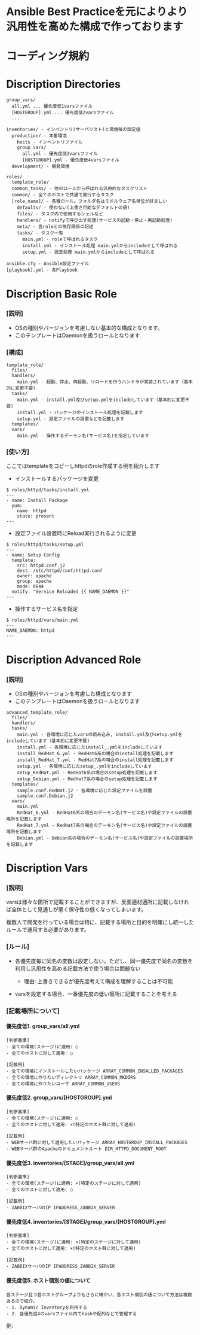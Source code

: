 # Ansible Best Practiceを元によりより汎用性を高めた構成で作っております
# コーディング規約

# Discription Directories
```
group_vars/
  all.yml ... 優先度低1varsファイル
  [HOSTGROUP].yml ... 優先度低2varsファイル
  ...

inventories/ - インベントリ(サーバリスト)と環境毎の設定値
  production/ - 本番環境
    hosts - インベントリファイル
    group_vars/
      all.yml - 優先度低3varsファイル
      [HOSTGROUP].yml - 優先度低4varsファイル
  development/ - 開発環境

roles/
  template_role/
  common_tasks/ - 他のロールから呼ばれる汎用的なタスクリスト
  common/ - 全てのホストで共通で実行するタスク
  [role_name]/ - 各種ロール。フォルダ名はミドルウェア名単位が好ましい
    defaults/ - 使わない(上書き可能なデフォルトの値)
    files/ - タスク内で使用するシェルなど
    handlers/ - notifyで呼び出す処理(サービスの起動・停止・再起動処理)
    meta/ - 各roleとの依存関係の記述
    tasks/ - タスク一覧
      main.yml - roleで呼ばれるタスク
      install.yml - インストール処理 main.ymlからincludeとして呼ばれる
      setup.yml - 設定処理 main.ymlからincludeとして呼ばれる

ansible.cfg - Ansible設定ファイル
[playbook].yml - 各Playbook
```

# Discription Basic Role
### [説明]
- OSの種別やバージョンを考慮しない基本的な構成となります。
- このテンプレートはDaemonを扱うロールとなります

### [構成]
```
template_role/
  files/
  handlers/
    main.yml - 起動、停止、再起動、リロードを行うハンドラが実装されています（基本的に変更不要)
  tasks/
    main.yml - install.yml及びsetup.ymlをincludeしています（基本的に変更不要)
    install.yml - パッケージのインストール処理を記載します
    setup.yml - 設定ファイルの設置などを記載します
  templates/
  vars/
    main.yml - 操作するデーモン名(サービス名)を指定しています
```

### [使い方]
ここではtemplateをコピーしhttpdのrole作成する例を紹介します

- インストールするパッケージを変更
```
$ roles/httpd/tasks/install.yml
---
- name: Install Package
  yum:
    name: httpd
    state: present
---
```

- 設定ファイル設置時にReload実行されるように変更
```
$ roles/httpd/tasks/setup.yml
---
- name: Setup Config
  template:
    src: httpd.conf.j2
    dest: /etc/httpd/conf/httpd.conf
    owner: apache
    group: apache
    mode: 0644
  notify: "Service Reloaded {{ NAME_DAEMON }}"
---
```

- 操作するサービス名を指定
```
$ roles/httpd/vars/main.yml
---
NAME_DAEMON: httpd
---
```

# Discription Advanced Role
### [説明]
- OSの種別やバージョンを考慮した構成となります
- このテンプレートはDaemonを扱うロールとなります

```
advanced_template_role/
  files/
  handlers/
  tasks/
    main.yml - 各環境に応じたvarsの読み込み, install.yml及びsetup.ymlをincludeしています（基本的に変更不要)
    install.yml - 各環境に応じたinstall_.ymlをincludeしています
    install_RedHat_6.yml - RedHat6系の場合のinstall処理を記載します
    install_RedHat_7.yml - RedHat7系の場合のinstall処理を記載します
    setup.yml - 各環境に応じたsetup_.ymlをincludeしています
    setup_RedHat.yml - RedHat6系の場合のsetup処理を記載します
    setup_Debian.yml - RedHat7系の場合のsetup処理を記載します
  templates/
    sample.conf.RedHat.j2 - 各環境に応じた設定ファイルを設置
    sample.conf.Debian.j2
  vars/
    main.yml
    RedHat_6.yml - RedHat6系の場合のデーモン名(サービス名)や設定ファイルの設置場所を記載します
    RedHat_7.yml - RedHat7系の場合のデーモン名(サービス名)や設定ファイルの設置場所を記載します
    Debian.yml - Debian系の場合のデーモン名(サービス名)や設定ファイルの設置場所を記載します
```

# Discription Vars
### [説明]
varsは様々な箇所で記載することができますが、反面適材適所に記載しなければ全体として見通しが悪く保守性の低くなってしまいます。

複数人で開発を行っている場合は特に、記載する場所と目的を明確にし統一したルールで運用する必要があります。

### [ルール]
- 各優先度毎に同名の変数は設定しない。ただし、同一優先度で同名の変数を利用し汎用性を高める記載方法で使う場合は問題ない
  - 理由: 上書きできるが優先度考えて構成を理解することは不可能

- varsを設定する場合、一番優先度の低い箇所に記載することを考える

### [記載場所について]
#### 優先度低1. group_vars/all.yml
```
[判断基準]
- 全ての環境(ステージ)に適用: ○
- 全てのホストに対して適用: ○

[記載例]
- 全ての環境にインストールしたいパッケージ ARRAY_COMMON_INSALLED_PACKAGES
- 全ての環境に作りたいディレクトリ ARRAY_COMMON_MKDIRS
- 全ての環境に作りたいユーザ ARRAY_COMMON_USERS
```

#### 優先度低2. group_vars/[HOSTGROUP].yml
```
[判断基準]
- 全ての環境(ステージ)に適用: ○
- 全てのホストに対して適用: ×(特定のホスト群に対して適用)

[記載例]
- WEBサーバ群に対して適用したいパッケージ ARRAY_HOSTGROUP_INSTALL_PACKAGES
- WEBサーバ群のApacheのドキュメントルート DIR_HTTPD_DOCUMENT_ROOT
```

#### 優先度低3. inventories/[STAGE]/group_vars/all.yml
```
[判断基準]
- 全ての環境(ステージ)に適用: ×(特定のステージに対して適用)
- 全てのホストに対して適用: ○

[記載例]
- ZABBIXサーバのIP IPADDRESS_ZABBIX_SERVER
```

#### 優先度低4. inventories/[STAGE]/group_vars/[HOSTGROUP].yml
```
[判断基準]
- 全ての環境(ステージ)に適用: ×(特定のステージに対して適用)
- 全てのホストに対して適用: ×(特定のホスト群に対して適用)

[記載例]
- ZABBIXサーバのIP IPADDRESS_ZABBIX_SERVER
```

#### 優先度低5. ホスト個別の値について
```
各ステージ且つ各ホストグループよりもさらに細かい、各ホスト個別の値について方法は複数あるので紹介。
- 1. Dynamic Inventoryを利用する
- 2. 各優先度4のvarsファイル内でhashや配列などで管理する
```
例:
```
